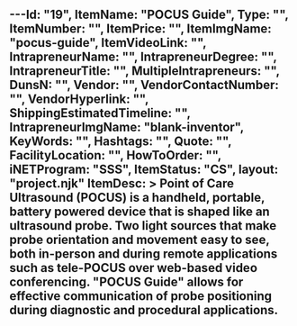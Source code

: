 ---Id: "19",
ItemName: "POCUS Guide",
Type: "",
ItemNumber: "",
ItemPrice: "",
ItemImgName: "pocus-guide",
ItemVideoLink: "",
IntrapreneurName: "",
IntrapreneurDegree: "",
IntrapreneurTitle: "",
MultipleIntrapreneurs: "",
DunsN: "",
Vendor: "",
VendorContactNumber: "",
VendorHyperlink: "",
ShippingEstimatedTimeline: "",
IntrapreneurImgName: "blank-inventor",
KeyWords: "",
Hashtags: "",
Quote: "",
FacilityLocation: "",
HowToOrder: "",
iNETProgram: "SSS",
ItemStatus: "CS",
layout: "project.njk"
ItemDesc: >
Point of Care Ultrasound (POCUS) is a handheld, portable, battery powered device that is shaped like an ultrasound probe. Two light sources that make probe orientation and movement easy to see, both in-person and during remote applications such as tele-POCUS over web-based video conferencing. &#34;POCUS Guide&#34; allows for effective communication of probe positioning during diagnostic and procedural applications.
---